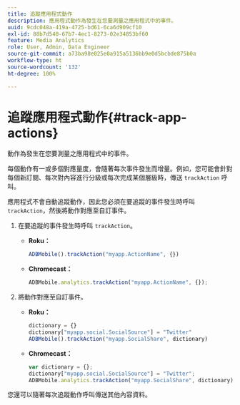 ```yaml
---
title: 追蹤應用程式動作
description: 應用程式動作為發生在您要測量之應用程式中的事件。
uuid: 9cdc048a-419a-4725-bd61-6ca6d909cf10
exl-id: 88b7d540-67b7-4ec1-8273-02e34853bf60
feature: Media Analytics
role: User, Admin, Data Engineer
source-git-commit: a73ba98e025e0a915a5136bb9e0d5bcbde875b0a
workflow-type: ht
source-wordcount: '132'
ht-degree: 100%

---
```


# 追蹤應用程式動作{#track-app-actions}

動作為發生在您要測量之應用程式中的事件。

每個動作有一或多個對應量度，會隨著每次事件發生而增量。例如，您可能會針對每個新訂閱、每次對內容進行分級或每次完成某個層級時，傳送 `trackAction` 呼叫。

應用程式不會自動追蹤動作，因此您必須在要追蹤的事件發生時呼叫 `trackAction`，然後將動作對應至自訂事件。

1. 在要追蹤的事件發生時呼叫 `trackAction`。

   * **Roku：**

      ```js
      ADBMobile().trackAction("myapp.ActionName", {})
      ```

   * **Chromecast：**

      ```js
      ADBMobile.analytics.trackAction("myapp.ActionName", {});
      ```

1. 將動作對應至自訂事件。

   * **Roku：**

      ```js
      dictionary = {} 
      dictionary["myapp.social.SocialSource"] = "Twitter"  
      ADBMobile().trackAction("myapp.SocialShare", dictionary)
      ```

   * **Chromecast：**

      ```js
      var dictionary = {}; 
      dictionary["myapp.social.SocialSource"] = "Twitter"; 
      ADBMobile.analytics.trackAction("myapp.SocialShare", dictionary);
      ```

您還可以隨著每次追蹤動作呼叫傳送其他內容資料。
